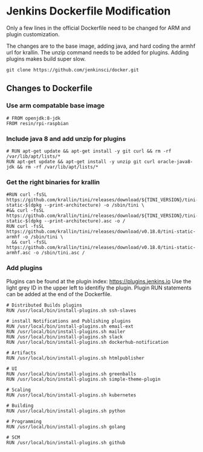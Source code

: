 # Jenkins Dockerfile Modification
Only a few lines in the official Dockerfile need to be changed for ARM and plugin customization.

The changes are to the base image, adding java, and hard coding the armhf url for krallin.
The unzip command needs to be added for plugins.
Adding plugins makes build super slow.
```
git clone https://github.com/jenkinsci/docker.git
```
## Changes to Dockerfile
### Use arm compatable base image
```
# FROM openjdk:8-jdk
FROM resin/rpi-raspbian
```
### Include java 8 and add unzip for plugins
```
# RUN apt-get update && apt-get install -y git curl && rm -rf /var/lib/apt/lists/*
RUN apt-get update && apt-get install -y unzip git curl oracle-java8-jdk && rm -rf /var/lib/apt/lists/*
```
### Get the right binaries for krallin
```
#RUN curl -fsSL https://github.com/krallin/tini/releases/download/${TINI_VERSION}/tini-static-$(dpkg --print-architecture) -o /sbin/tini \
#&& curl -fsSL https://github.com/krallin/tini/releases/download/${TINI_VERSION}/tini-static-$(dpkg --print-architecture).asc -o /
RUN curl -fsSL https://github.com/krallin/tini/releases/download/v0.18.0/tini-static-armhf -o /sbin/tini \
  && curl -fsSL https://github.com/krallin/tini/releases/download/v0.18.0/tini-static-armhf.asc -o /sbin/tini.asc /
```
### Add plugins
Plugins can be found at the plugin index: https://plugins.jenkins.io
Use the light grey ID in the upper left to identifiy the plugin.
Plugin RUN statements can be added at the end of the Dockerfile.
```
# Distributed Builds plugins
RUN /usr/local/bin/install-plugins.sh ssh-slaves

# install Notifications and Publishing plugins
RUN /usr/local/bin/install-plugins.sh email-ext
RUN /usr/local/bin/install-plugins.sh mailer
RUN /usr/local/bin/install-plugins.sh slack
RUN /usr/local/bin/install-plugins.sh dockerhub-notification

# Artifacts
RUN /usr/local/bin/install-plugins.sh htmlpublisher

# UI
RUN /usr/local/bin/install-plugins.sh greenballs
RUN /usr/local/bin/install-plugins.sh simple-theme-plugin

# Scaling
RUN /usr/local/bin/install-plugins.sh kubernetes

# Building
RUN /usr/local/bin/install-plugins.sh python

# Programming
RUN /usr/local/bin/install-plugins.sh golang

# SCM
RUN /usr/local/bin/install-plugins.sh github
```
